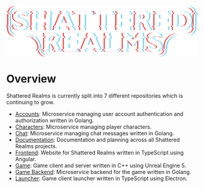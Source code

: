 ![Shattered Realms Logo](assets/images/logo/WhiteLogo.png)
# Overview
Shattered Realms is currently split into 7 different repositories which is continuing to grow.
- [Accounts](https://github.com/ShatteredRealms/Accounts): Microservice managing user account authentication and authorization written in Golang.
- [Characters](https://github.com/ShatteredRealms/Characters): Microservice managing player characters.
- [Chat](https://github.com/ShatteredRealms/Chat): Microservice managing chat messages written in Golang.
- [Documentation](#): Documentation and planning across all Shattered Realms projects.
- [Frontend](https://github.com/ShatteredRealms/Frontend): Website for Shattered Realms written in TypeScript using Angular.
- [Game](https://github.com/ShatteredRealms/ShatteredRealms_Game): Game client and server written in C++ using Unreal Engine 5.
- [Game Backend](https://github.com/ShatteredRealms/GameBackend): Microservice backend for the game written in Golang.
- [Launcher](https://github.com/ShatteredRealms/Launcher): Game client launcher written in TypeScript using Electron.
